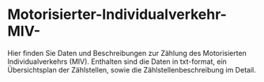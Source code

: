 # Motorisierter-Individualverkehr-MIV-
Hier finden Sie Daten und Beschreibungen zur Zählung des Motorisierten Individualverkehrs (MIV). Enthalten sind die Daten in txt-format, ein Übersichtsplan der Zählstellen, sowie die Zählstellenbeschreibung im Detail.
